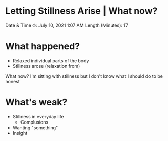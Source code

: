 # Letting Stillness Arise | What now?

Date & Time ⏰: July 10, 2021 1:07 AM
Length (Minutes): 17

# What happened?

- Relaxed individual parts of the body
- Stillness arose (relaxation from)

What now? I'm sitting with stillness but I don't know what I should do to be honest

# What's weak?

- Stillness in everyday life
    - Complusions
- Wanting "something"
- Insight